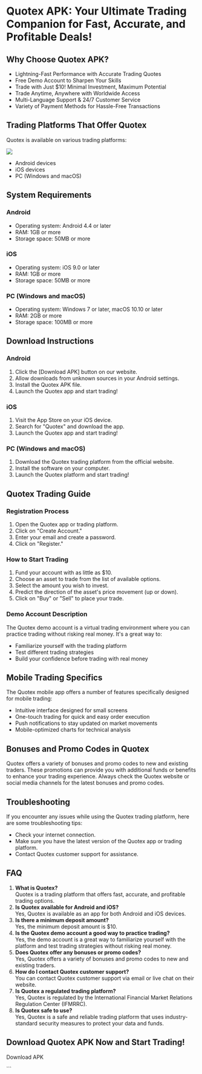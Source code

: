 # Quotex APK: Your Ultimate Trading Companion for Fast, Accurate, and Profitable Deals!

## Why Choose Quotex APK?

-   Lightning-Fast Performance with Accurate Trading Quotes
-   Free Demo Account to Sharpen Your Skills
-   Trade with Just \$10! Minimal Investment, Maximum Potential
-   Trade Anytime, Anywhere with Worldwide Access
-   Multi-Language Support & 24/7 Customer Service
-   Variety of Payment Methods for Hassle-Free Transactions

## Trading Platforms That Offer Quotex

Quotex is available on various trading platforms:

[![](https://static.quotex.io/files/5_en/300_250.jpg)](https://traff.sbs/brokerqxsignupf)

-   Android devices
-   iOS devices
-   PC (Windows and macOS)

## System Requirements

### Android

-   Operating system: Android 4.4 or later
-   RAM: 1GB or more
-   Storage space: 50MB or more

### iOS

-   Operating system: iOS 9.0 or later
-   RAM: 1GB or more
-   Storage space: 50MB or more

### PC (Windows and macOS)

-   Operating system: Windows 7 or later, macOS 10.10 or later
-   RAM: 2GB or more
-   Storage space: 100MB or more

## Download Instructions

### Android

1.  Click the \[Download APK\] button on our website.
2.  Allow downloads from unknown sources in your Android settings.
3.  Install the Quotex APK file.
4.  Launch the Quotex app and start trading!

### iOS

1.  Visit the App Store on your iOS device.
2.  Search for "Quotex" and download the app.
3.  Launch the Quotex app and start trading!

### PC (Windows and macOS)

1.  Download the Quotex trading platform from the official website.
2.  Install the software on your computer.
3.  Launch the Quotex platform and start trading!

## Quotex Trading Guide

### Registration Process

1.  Open the Quotex app or trading platform.
2.  Click on "Create Account."
3.  Enter your email and create a password.
4.  Click on "Register."

### How to Start Trading

1.  Fund your account with as little as \$10.
2.  Choose an asset to trade from the list of available options.
3.  Select the amount you wish to invest.
4.  Predict the direction of the asset\'s price movement (up or down).
5.  Click on "Buy" or "Sell" to place your trade.

### Demo Account Description

The Quotex demo account is a virtual trading environment where you can
practice trading without risking real money. It\'s a great way to:

-   Familiarize yourself with the trading platform
-   Test different trading strategies
-   Build your confidence before trading with real money

## Mobile Trading Specifics

The Quotex mobile app offers a number of features specifically designed
for mobile trading:

-   Intuitive interface designed for small screens
-   One-touch trading for quick and easy order execution
-   Push notifications to stay updated on market movements
-   Mobile-optimized charts for technical analysis

## Bonuses and Promo Codes in Quotex

Quotex offers a variety of bonuses and promo codes to new and existing
traders. These promotions can provide you with additional funds or
benefits to enhance your trading experience. Always check the Quotex
website or social media channels for the latest bonuses and promo codes.

## Troubleshooting

If you encounter any issues while using the Quotex trading platform,
here are some troubleshooting tips:

-   Check your internet connection.
-   Make sure you have the latest version of the Quotex app or trading
    platform.
-   Contact Quotex customer support for assistance.

## FAQ

1.  **What is Quotex?**\
    Quotex is a trading platform that offers fast, accurate, and
    profitable trading options.
2.  **Is Quotex available for Android and iOS?**\
    Yes, Quotex is available as an app for both Android and iOS devices.
3.  **Is there a minimum deposit amount?**\
    Yes, the minimum deposit amount is \$10.
4.  **Is the Quotex demo account a good way to practice trading?**\
    Yes, the demo account is a great way to familiarize yourself with
    the platform and test trading strategies without risking real money.
5.  **Does Quotex offer any bonuses or promo codes?**\
    Yes, Quotex offers a variety of bonuses and promo codes to new and
    existing traders.
6.  **How do I contact Quotex customer support?**\
    You can contact Quotex customer support via email or live chat on
    their website.
7.  **Is Quotex a regulated trading platform?**\
    Yes, Quotex is regulated by the International Financial Market
    Relations Regulation Center (IFMRRC).
8.  **Is Quotex safe to use?**\
    Yes, Quotex is a safe and reliable trading platform that uses
    industry-standard security measures to protect your data and funds.

## Download Quotex APK Now and Start Trading!

Download APK

\`\`\`

